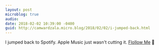 ```yaml
---
layout: post
microblog: true
audio: 
date: 2018-02-02 10:39:00 -0400
guid: http://camwardzala.micro.blog/2018/02/02/i-jumped-back.html
---
```

I jumped back to Spotify. Apple Music just wasn't cutting it. [Flollow Me](https://open.spotify.com/user/camwardzala?si=UCnSA7gsRjGhx6xvZ-NhEg) 🎵
